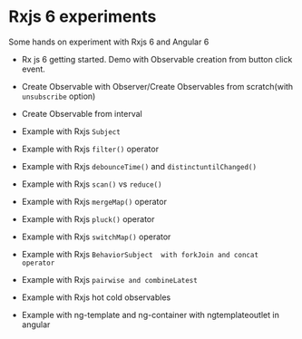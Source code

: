 # Rxjs 6 experiments
Some hands on experiment with Rxjs 6 and Angular 6

- Rx js  6 getting started. Demo with Observable creation from button click event.

- Create Observable with Observer<T>/Create Observables from scratch(with `unsubscribe` option)

- Create Observable from interval

- Example with Rxjs `Subject` 

- Example with Rxjs `filter()` operator

- Example with Rxjs `debounceTime()` and `distinctuntilChanged()`

- Example with Rxjs `scan()` vs `reduce()`

- Example with Rxjs `mergeMap()` operator

- Example with Rxjs `pluck()` operator

- Example with Rxjs `switchMap()` operator

- Example with Rxjs `BehaviorSubject  with forkJoin and concat operator` 

- Example with Rxjs `pairwise and combineLatest`

- Example with Rxjs hot cold observables

- Example with ng-template and ng-container with ngtemplateoutlet in angular